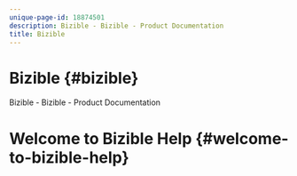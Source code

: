 ```yaml
---
unique-page-id: 18874501
description: Bizible - Bizible - Product Documentation
title: Bizible
---
```


# Bizible {#bizible}

Bizible - Bizible - Product Documentation

# Welcome to Bizible Help {#welcome-to-bizible-help}

